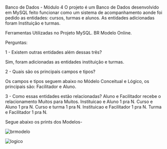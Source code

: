 Banco de Dados - Módulo 4
O projeto é  um Banco de Dados desenvolvido em MySQL feito funcionar como um sistema de acompanhamento aonde foi pedido as entidades: cursos, turmas e alunos. As entidades adicionadas foram Instituição e turmas.


Ferramentas Utilizadas no Projeto
MySQL.
BR Modelo Online.

Perguntas:

1 - Existem outras entidades além dessas três?

Sim, foram adicionadas as entidades instituição e turmas.

2 - Quais são os principais campos e tipos?

Os campos e tipos seguem abaixo no Módelo Conceitual e Lógico, os principais são: Facilitador e Aluno.

3 - Como essas entidades estão relacionadas?
Aluno e Facilitador recebe o relacionamento Muitos para Muitos. Instituicao e Aluno 1 pra N. Curso e Aluno 1 pra N. Curso e turma 1 pra N. Instituicao e Facilitador 1 pra N. Turma e Facilitador 1 pra N.

Segue abaixo os prints dos Modelos-


![brmodelo](https://user-images.githubusercontent.com/115815559/222577835-73c373b0-e23e-4f26-a382-511117aeae24.png)




![logico](https://user-images.githubusercontent.com/115815559/222577968-730b966a-45f1-46bd-895e-09d0996a1417.png)
